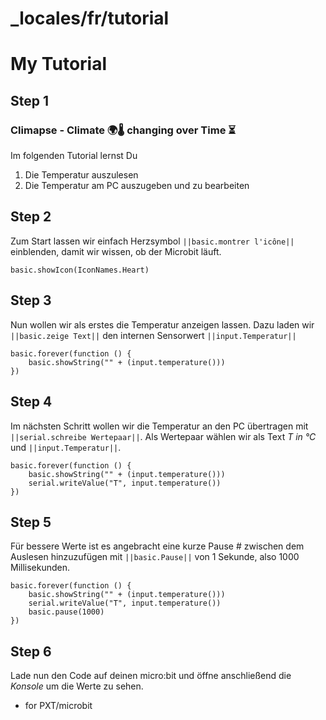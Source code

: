 # _locales/fr/tutorial
# My Tutorial
## Step 1

### Climapse - Climate 🌍🌡️ changing over Time  ⏳️

Im folgenden Tutorial lernst Du
1. Die Temperatur auszulesen
2. Die Temperatur am PC auszugeben und zu bearbeiten

## Step 2

Zum Start lassen wir einfach Herzsymbol ``||basic.montrer l'icône||`` einblenden, damit wir wissen,
ob der Microbit läuft. 

```blocks
basic.showIcon(IconNames.Heart)
```

## Step 3

Nun wollen wir als erstes die Temperatur anzeigen lassen. 
Dazu laden wir ``||basic.zeige Text||`` den internen Sensorwert ``||input.Temperatur||`` 

```blocks
basic.forever(function () {
    basic.showString("" + (input.temperature()))
})
```

## Step 4

Im nächsten Schritt wollen wir die Temperatur an den PC übertragen 
mit ``||serial.schreibe Wertepaar||``.
Als Wertepaar wählen wir als Text *T in °C* und ``||input.Temperatur||``.

```blocks
basic.forever(function () {
    basic.showString("" + (input.temperature()))
    serial.writeValue("T", input.temperature())
})
```

## Step 5

Für bessere Werte ist es angebracht eine kurze Pause #
zwischen dem Auslesen hinzuzufügen mit ``||basic.Pause||`` von 1 Sekunde, also 1000 Millisekunden.

```blocks
basic.forever(function () {
    basic.showString("" + (input.temperature()))
    serial.writeValue("T", input.temperature())
    basic.pause(1000)
})
```

## Step 6

Lade nun den Code auf deinen micro:bit und öffne anschließend die *Konsole* um die Werte zu sehen.


* for PXT/microbit
<script src="https://makecode.com/gh-pages-embed.js"></script><script>makeCodeRender("{{ site.makecode.home_url }}", "{{ site.github.owner_name }}/{{ site.github.repository_name }}");</script>
